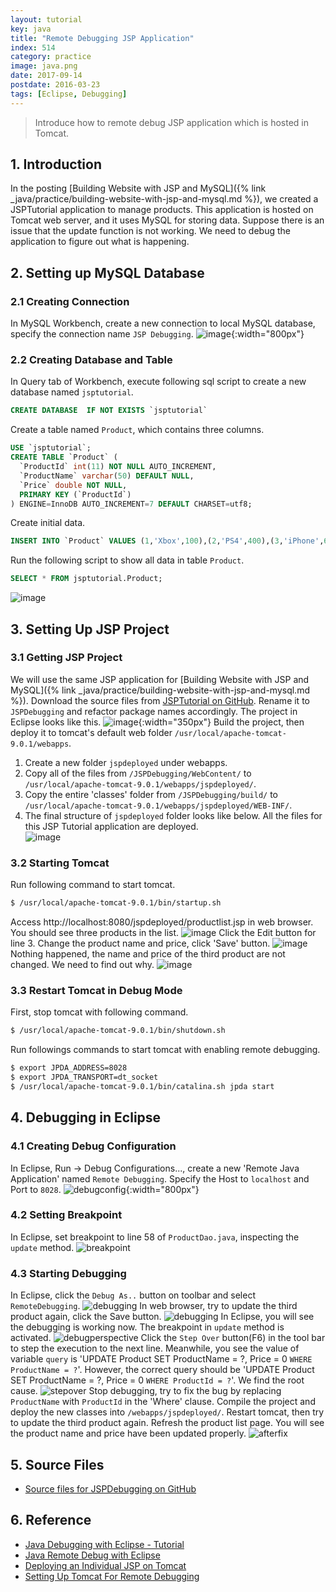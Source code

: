 ```yaml
---
layout: tutorial
key: java
title: "Remote Debugging JSP Application"
index: 514
category: practice
image: java.png
date: 2017-09-14
postdate: 2016-03-23
tags: [Eclipse, Debugging]
---
```


> Introduce how to remote debug JSP application which is hosted in Tomcat.

## 1. Introduction
In the posting [Building Website with JSP and MySQL]({% link _java/practice/building-website-with-jsp-and-mysql.md %}), we created a JSPTutorial application to manage products. This application is hosted on Tomcat web server, and it uses MySQL for storing data. Suppose there is an issue that the update function is not working. We need to debug the application to figure out what is happening.

## 2. Setting up MySQL Database
### 2.1 Creating Connection
In MySQL Workbench, create a new connection to local MySQL database, specify the connection name `JSP Debugging`.
![image](/public/images/java/514/newconnection.png){:width="800px"}
### 2.2 Creating Database and Table
In Query tab of Workbench, execute following sql script to create a new database named `jsptutorial`.
```sql
CREATE DATABASE  IF NOT EXISTS `jsptutorial`
```
Create a table named `Product`, which contains three columns.
```sql
USE `jsptutorial`;
CREATE TABLE `Product` (
  `ProductId` int(11) NOT NULL AUTO_INCREMENT,
  `ProductName` varchar(50) DEFAULT NULL,
  `Price` double NOT NULL,
  PRIMARY KEY (`ProductId`)
) ENGINE=InnoDB AUTO_INCREMENT=7 DEFAULT CHARSET=utf8;
```
Create initial data.
```sql
INSERT INTO `Product` VALUES (1,'Xbox',100),(2,'PS4',400),(3,'iPhone',699);
```
Run the following script to show all data in table `Product`.
```sql
SELECT * FROM jsptutorial.Product;
```
![image](/public/images/java/514/mysqlworkbench.png)

## 3. Setting Up JSP Project
### 3.1 Getting JSP Project
We will use the same JSP application for [Building Website with JSP and MySQL]({% link _java/practice/building-website-with-jsp-and-mysql.md %}). Download the source files from [JSPTutorial on GitHub](https://github.com/jojozhuang/Tutorials/tree/master/JSPTutorial). Rename it to `JSPDebugging` and refactor package names accordingly. The project in Eclipse looks like this.
![image](/public/images/java/514/project.png){:width="350px"}
Build the project, then deploy it to tomcat's default web folder `/usr/local/apache-tomcat-9.0.1/webapps`.  
1) Create a new folder `jspdeployed` under webapps.  
2) Copy all of the files from `/JSPDebugging/WebContent/` to `/usr/local/apache-tomcat-9.0.1/webapps/jspdeployed/`.  
3) Copy the entire 'classes' folder from `/JSPDebugging/build/` to `/usr/local/apache-tomcat-9.0.1/webapps/jspdeployed/WEB-INF/`.  
4) The final structure of `jspdeployed` folder looks like below. All the files for this JSP Tutorial application are deployed.  
![image](/public/images/java/514/final.png)  
### 3.2 Starting Tomcat
Run following command to start tomcat.
```sh
$ /usr/local/apache-tomcat-9.0.1/bin/startup.sh
```
Access http://localhost:8080/jspdeployed/productlist.jsp in web browser. You should see three products in the list.
![image](/public/images/java/514/productlist.png)
Click the Edit button for line 3. Change the product name and price, click 'Save' button.
![image](/public/images/java/514/update3.png)
Nothing happened, the name and price of the third product are not changed. We need to find out why.
![image](/public/images/java/514/productlist2.png)
### 3.3 Restart Tomcat in Debug Mode
First, stop tomcat with following command.
```sh
$ /usr/local/apache-tomcat-9.0.1/bin/shutdown.sh
```
Run followings commands to start tomcat with enabling remote debugging.
```sh
$ export JPDA_ADDRESS=8028
$ export JPDA_TRANSPORT=dt_socket
$ /usr/local/apache-tomcat-9.0.1/bin/catalina.sh jpda start
```
## 4. Debugging in Eclipse
### 4.1 Creating Debug Configuration
In Eclipse, Run -> Debug Configurations..., create a new 'Remote Java Application' named `Remote Debugging`. Specify the Host to `localhost` and Port to `8028`.
![debugconfig](/public/images/java/514/debugconfig.png){:width="800px"}
### 4.2 Setting Breakpoint
In Eclipse, set breakpoint to line 58 of `ProductDao.java`, inspecting the `update` method.
![breakpoint](/public/images/java/514/breakpoint.png)
### 4.3 Starting Debugging
In Eclipse, click the `Debug As..` button on toolbar and select `RemoteDebugging`.
![debugging](/public/images/java/514/debugging.png)
In web browser, try to update the third product again, click the Save button.
![debugging](/public/images/java/514/updateagain.png)
In Eclipse, you will see the debugging is working now. The breakpoint in `update` method is activated.
![debugperspective](/public/images/java/514/debugperspective.png)
Click the `Step Over` button(F6) in the tool bar to step the execution to the next line. Meanwhile, you see the value of variable `query` is 'UPDATE Product SET ProductName = ?, Price = 0 `WHERE ProductName = ?`'. However, the correct query should be 'UPDATE Product SET ProductName = ?, Price = 0 `WHERE ProductId = ?`'. We find the root cause.
![stepover](/public/images/java/514/stepover.png)
Stop debugging, try to fix the bug by replacing `ProductName` with `ProductId` in the 'Where' clause. Compile the project and deploy the new classes into `/webapps/jspdeployed/`. Restart tomcat, then try to update the third product again. Refresh the product list page. You will see the product name and price have been updated properly.
![afterfix](/public/images/java/514/afterfix.png)

## 5. Source Files
* [Source files for JSPDebugging on GitHub](https://github.com/jojozhuang/Tutorials/tree/master/JSPDebugging)

## 6. Reference
* [Java Debugging with Eclipse - Tutorial](http://www.vogella.com/tutorials/EclipseDebugging/article.html)
* [Java Remote Debug with Eclipse](http://javapapers.com/core-java/java-remote-debug-with-eclipse/)
* [Deploying an Individual JSP on Tomcat](http://www.java-samples.com/showtutorial.php?tutorialid=941)
* [Setting Up Tomcat For Remote Debugging](https://confluence.sakaiproject.org/display/BOOT/Setting+Up+Tomcat+For+Remote+Debugging)
